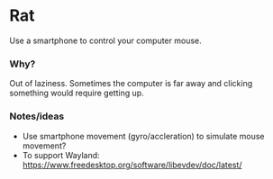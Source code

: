 # Rat

Use a smartphone to control your computer mouse.

### Why?

Out of laziness. Sometimes the computer is far away and clicking something would require getting up.

### Notes/ideas

- Use smartphone movement (gyro/accleration) to simulate mouse movement?
- To support Wayland: https://www.freedesktop.org/software/libevdev/doc/latest/
